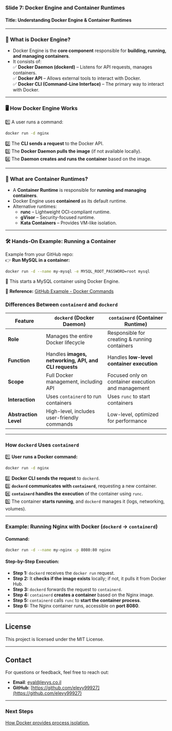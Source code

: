 ### **Slide 7: Docker Engine and Container Runtimes**  
#### **Title: Understanding Docker Engine & Container Runtimes**  
---

### **🔹 What is Docker Engine?**  
- Docker Engine is the **core component** responsible for **building, running, and managing containers**.  
- It consists of:  
  ✅ **Docker Daemon (dockerd)** – Listens for API requests, manages containers.  
  ✅ **Docker API** – Allows external tools to interact with Docker.  
  ✅ **Docker CLI (Command-Line Interface)** – The primary way to interact with Docker.  

---
### **🖥 How Docker Engine Works**  
1️⃣ A user runs a command:  
   ```sh
   docker run -d nginx
   ```  
2️⃣ The **CLI sends a request** to the Docker API.  
3️⃣ The **Docker Daemon pulls the image** (if not available locally).  
4️⃣ The **Daemon creates and runs the container** based on the image.  

---
### **🔹 What are Container Runtimes?**  
- A **Container Runtime** is responsible for **running and managing containers**.  
- Docker Engine uses **containerd** as its default runtime.  
- Alternative runtimes:  
  - **runc** – Lightweight OCI-compliant runtime.  
  - **gVisor** – Security-focused runtime.  
  - **Kata Containers** – Provides VM-like isolation.  

---
### **🛠 Hands-On Example: Running a Container**  
Example from your GitHub repo:  
👉 **Run MySQL in a container:**  
```sh
docker run -d --name my-mysql -e MYSQL_ROOT_PASSWORD=root mysql
```  
📌 This starts a MySQL container using Docker Engine.  

🔗 **Reference:** [GitHub Example - Docker Commands](https://github.com/elevy99927/docker/tree/main/00-namespaces)  

### **Differences Between `containerd` and `dockerd`**  

| Feature        | `dockerd` (Docker Daemon) | `containerd` (Container Runtime) |
|---------------|--------------------------|--------------------------------|
| **Role**      | Manages the entire Docker lifecycle | Responsible for creating & running containers |
| **Function**  | Handles **images, networking, API, and CLI requests** | Handles **low-level container execution** |
| **Scope**     | Full Docker management, including API | Focused only on container execution and management |
| **Interaction** | Uses `containerd` to run containers | Uses `runc` to start containers |
| **Abstraction Level** | High-level, includes user-friendly commands | Low-level, optimized for performance |

---
### **How `dockerd` Uses `containerd`**  

1️⃣ **User runs a Docker command:**  
   ```sh
   docker run -d nginx
   ```
2️⃣ **Docker CLI sends the request** to `dockerd`.  
3️⃣ **`dockerd` communicates with `containerd`**, requesting a new container.  
4️⃣ **`containerd` handles the execution** of the container using `runc`.  
5️⃣ The container **starts running**, and `dockerd` manages it (logs, networking, volumes).  

---
### **Example: Running Nginx with Docker (`dockerd` → `containerd`)**  
#### **Command:**
```sh
docker run -d --name my-nginx -p 8080:80 nginx
```
#### **Step-by-Step Execution:**  
- **Step 1:** `dockerd` receives the `docker run` request.  
- **Step 2:** It **checks if the image exists** locally; if not, it pulls it from Docker Hub.  
- **Step 3:** `dockerd` forwards the request to `containerd`.  
- **Step 4:** `containerd` **creates a container** based on the Nginx image.  
- **Step 5:** `containerd` calls `runc` to **start the container process**.  
- **Step 6:** The Nginx container runs, accessible on **port 8080**.

 
---
## License
This project is licensed under the MIT License.

---
## **Contact**
For questions or feedback, feel free to reach out:
- **Email**: eyal@levys.co.il
- **GitHub**: [https://github.com/elevy99927](https://github.com/elevy99927)

---
### **Next Steps**
<A href="./Chapter-8.md">How Docker provides process isolation.  </A>
